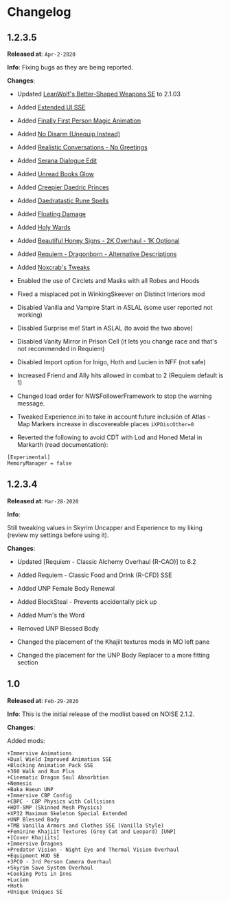 
# Changelog

## 1.2.3.5

**Released at**: `Apr-2-2020`

**Info**:
Fixing bugs as they are being reported.

**Changes**:

- Updated [LeanWolf's Better-Shaped Weapons SE](https://www.nexusmods.com/skyrimspecialedition/mods/2017) to 2.1.03
  
- Added [Extended UI SSE](https://www.nexusmods.com/skyrim/mods/57873/?)
- Added [Finally First Person Magic Animation](https://www.nexusmods.com/skyrimspecialedition/mods/20375)
- Added [No Disarm (Unequip Instead)](https://www.nexusmods.com/skyrimspecialedition/mods/27188/)
- Added [Realistic Conversations - No Greetings](https://www.nexusmods.com/skyrimspecialedition/mods/1717/?)
- Added [Serana Dialogue Edit](https://www.nexusmods.com/skyrimspecialedition/mods/16222?tab=description)
- Added [Unread Books Glow](https://www.nexusmods.com/skyrimspecialedition/mods/1296)
- Added [Creepier Daedric Princes](https://www.nexusmods.com/skyrimspecialedition/mods/15854?tab=description)
- Added [Daedratastic Rune Spells](https://www.nexusmods.com/skyrimspecialedition/mods/6359/?)
- Added [Floating Damage](https://www.nexusmods.com/skyrimspecialedition/mods/14332)
- Added [Holy Wards](https://www.nexusmods.com/skyrimspecialedition/mods/18535)
- Added [Beautiful Honey Signs - 2K Overhaul - 1K Optional](https://www.nexusmods.com/skyrimspecialedition/mods/1269)
- Added [Requiem - Dragonborn - Alternative Descriptions](https://www.nexusmods.com/skyrimspecialedition/mods/33663)
- Added [Noxcrab's Tweaks](https://www.nexusmods.com/skyrim/mods/78134)
  
- Enabled the use of Circlets and Masks with all Robes and Hoods
- Fixed a misplaced pot in WinkingSkeever on Distinct Interiors mod
- Disabled Vanilla and Vampire Start in ASLAL (some user reported not working)
- Disabled Surprise me! Start in ASLAL (to avoid the two above)
- Disabled Vanity Mirror in Prison Cell (it lets you change race and that's not recommended in Requiem)
- Disabled Import option for Inigo, Hoth and Lucien in NFF (not safe)
- Increased Friend and Ally hits allowed in combat to 2 (Requiem default is 1)
- Changed load order for NWSFollowerFramework to stop the warning message.
- Tweaked Experience.ini to take in account future inclusión of Atlas - Map Markers increase in discovereable places `iXPDiscOther=0`
- Reverted the following to avoid CDT with Lod and Honed Metal in Markarth (read documentation):
```skse\plugins\EngineFixes.ini:
[Experimental]
MemoryManager = false
```

## 1.2.3.4

**Released at**: `Mar-28-2020`

**Info**:

Still tweaking values in Skyrim Uncapper and Experience to my liking (review my settings before using it).

**Changes**:

- Updated [Requiem - Classic Alchemy Overhaul (R-CAO)] to 6.2

- Added Requiem - Classic Food and Drink (R-CFD) SSE

- Added UNP Female Body Renewal

- Added BlockSteal - Prevents accidentally pick up

- Added Mum's the Word

- Removed UNP Blessed Body

- Changed the placement of the Khajiit textures mods in MO left pane

- Changed the placement for the UNP Body Replacer to a more fitting section

## 1.0

**Released at**: `Feb-29-2020`

**Info**:
This is the initial release of the modlist based on NOISE 2.1.2.

**Changes**:

Added mods:

    +Immersive Animations
    +Dual Wield Improved Animation SSE
    +Blocking Animation Pack SSE
    +360 Walk and Run Plus
    +Cinematic Dragon Soul Absorbtion
    +Nemesis
    +Baka Haeun UNP
    +Immersive CBP Config
    +CBPC - CBP Physics with Collisions
    +HDT-SMP (Skinned Mesh Physics)
    +XP32 Maximum Skeleton Special Extended
    +UNP Blessed Body
    +TMB Vanilla Armors and Clothes SSE (Vanilla Style)
    +Feminine Khajiit Textures (Grey Cat and Leopard) [UNP]
    +[Cover Khajiits]
    +Immersive Dragons
    +Predator Vision - Night Eye and Thermal Vision Overhaul
    +Equipment HUD SE
    +3PCO - 3rd Person Camera Overhaul
    +Skyrim Save System Overhaul
    +Cooking Pots in Inns
    +Lucien
    +Hoth
    +Unique Uniques SE
